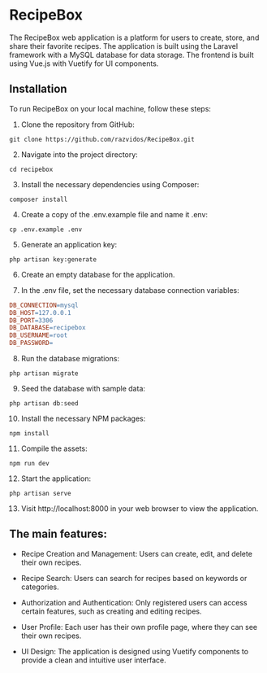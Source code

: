 # RecipeBox

The RecipeBox web application is a platform for users to create, store, and share their favorite recipes. The
application is built using the Laravel framework with a MySQL database for data storage. The frontend is built using
Vue.js with Vuetify for UI components.

## Installation

To run RecipeBox on your local machine, follow these steps:

1. Clone the repository from GitHub:

```console
git clone https://github.com/razvidos/RecipeBox.git
```   

2. Navigate into the project directory:

```console
cd recipebox
```

3. Install the necessary dependencies using Composer:

```console
composer install
```

4. Create a copy of the .env.example file and name it .env:

```console
cp .env.example .env
```

5. Generate an application key:

```console
php artisan key:generate
```

6. Create an empty database for the application.

7. In the .env file, set the necessary database connection variables:

```makefile
DB_CONNECTION=mysql
DB_HOST=127.0.0.1
DB_PORT=3306
DB_DATABASE=recipebox
DB_USERNAME=root
DB_PASSWORD=
```

8. Run the database migrations:

```console
php artisan migrate
```

9. Seed the database with sample data:

```console
php artisan db:seed
```

10. Install the necessary NPM packages:

```console
npm install
```

11. Compile the assets:

```console
npm run dev
```

12. Start the application:

```console
php artisan serve
```

13. Visit http://localhost:8000 in your web browser to view the application.

## The main features:

- Recipe Creation and Management: Users can create, edit, and delete their own recipes.

- Recipe Search: Users can search for recipes based on keywords or categories.

- Authorization and Authentication: Only registered users can access certain features, such as creating and editing
  recipes.

- User Profile: Each user has their own profile page, where they can see their own recipes.

- UI Design: The application is designed using Vuetify components to provide a clean and intuitive user interface.
